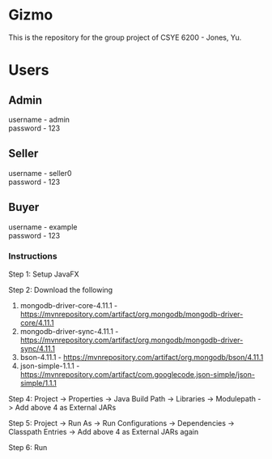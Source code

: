 # Gizmo
This is the repository for the group project of CSYE 6200 - Jones, Yu.

# Users
## Admin
username - admin  
password - 123
## Seller
username - seller0  
password - 123
## Buyer
username - example  
password - 123

### Instructions

Step 1: Setup JavaFX

Step 2: Download the following
	
   1. mongodb-driver-core-4.11.1 - https://mvnrepository.com/artifact/org.mongodb/mongodb-driver-core/4.11.1
   2. mongodb-driver-sync-4.11.1 - https://mvnrepository.com/artifact/org.mongodb/mongodb-driver-sync/4.11.1
   3. bson-4.11.1 - https://mvnrepository.com/artifact/org.mongodb/bson/4.11.1
   4. json-simple-1.1.1 - https://mvnrepository.com/artifact/com.googlecode.json-simple/json-simple/1.1.1


Step 4: Project -> Properties -> Java Build Path -> Libraries -> Modulepath -> Add above 4 as External JARs

Step 5: Project -> Run As -> Run Configurations -> Dependencies -> Classpath Entries -> Add above 4 as External JARs again

Step 6: Run
